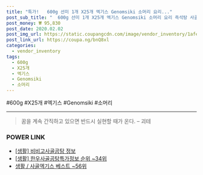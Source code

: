 ```yaml
--- 
title: "특가!   600g 선미 1개 X25개 엑기스 Genomsiki 소머리 요리..." 
post_sub_title: "  600g 선미 1개 X25개 엑기스 Genomsiki 소머리 요리 즉석탕 사골" 
post_money: ₩ 95,830 
post_date: 2020.02.02 
post_img_url: https://static.coupangcdn.com/image/vendor_inventory/1afe/d285e6c936fe5099487b2448dff6e63e660cbaeb593b1b819b8bfa3c0e18.jpg 
post_link_url: https://coupa.ng/bnQ8xl 
categories: 
  - vendor_inventory 
tags: 
  - 600g 
  - X25개 
  - 엑기스 
  - Genomsiki 
  - 소머리 
--- 
```

  #600g #X25개 #엑기스 #Genomsiki #소머리 
<hr> 

> 꿈을 계속 간직하고 있으면 반드시 실현할 때가 온다. – 괴테 


### POWER LINK

* <a href="https://blog.naver.com/fasyy4321/221759673393" target="_blank"> [생활] 비비고사골곰탕 정보 </a>
* <a href="https://blog.naver.com/sakai111/221772156317" target="_blank"> [생활] 한우사골곰탕특가정보 순위 ~34위</a>
* <a href="https://blog.naver.com/santokki14/221793165063" target="_blank">생활 / 사골엑기스 베스트 ~56위</a>
